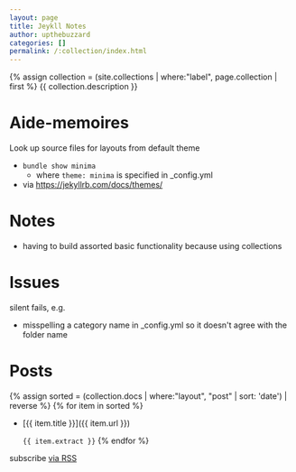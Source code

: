 ```yaml
---
layout: page
title: Jeykll Notes
author: upthebuzzard
categories: []
permalink: /:collection/index.html
---
```

{% assign collection = (site.collections | where:"label", page.collection | first %}
{{ collection.description }}

# Aide-memoires
Look up source files for layouts from default theme
* ```bundle show minima```
   * where ```theme: minima``` is specified in \_config.yml
* via https://jekyllrb.com/docs/themes/

# Notes
* having to build assorted basic functionality because using collections

# Issues
silent fails, e.g.
* misspelling a category name in \_config.yml so it doesn't agree with the folder name

# Posts
{% assign sorted = (collection.docs | where:"layout", "post" | sort: 'date') | reverse %}
{% for item in sorted %}
* [{{ item.title }}]({{ item.url }})

   ```{{ item.extract }}```
{% endfor %}

<span class="rss-subscribe">subscribe <a href="feed.xml">via RSS</a></span>
